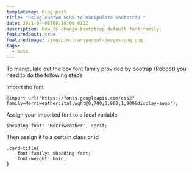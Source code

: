 ```yaml
---
templateKey: blog-post
title: "Using custom SCSS to manipulate bootstrap "
date: 2021-04-06T08:18:09.012Z
description: How to change bootstrap default font-family.
featuredpost: true
featuredimage: /img/pin-transparent-images-png.png
tags:
  - scss
---
```

To manipulate out the box font family provided by bootrap (Reboot) you need to do the following steps

Import the font

```
@import url('https://fonts.googleapis.com/css2?family=Merriweather:ital,wght@0,700;0,900;1,900&display=swap');
```

Assign your imported font to a local variable

```
$heading-font: 'Merriweather', serif;
```

Then assign it to a certain class or id

```
.card-title{
    font-family: $heading-font;
    font-weight: bold;
}
```